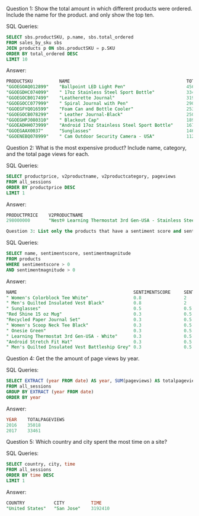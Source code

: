 Question 1: Show the total amount in which different products were ordered. Include the name for the product.
and only show the top ten.

SQL Queries: 
```SQL
SELECT sbs.productSKU, p.name, sbs.total_ordered
FROM sales_by_sku sbs
JOIN products p ON sbs.productSKU = p.SKU
ORDER BY total_ordered DESC
LIMIT 10
```
Answer: 

```sql
PRODUCTSKU          NAME                                            TOTAL_ORDERED
"GGOEGOAQ012899"	"Ballpoint LED Light Pen"	                    456
"GGOEGDHC074099"	" 17oz Stainless Steel Sport Bottle"	        334
"GGOEGOCB017499"	"Leatherette Journal"	                        319
"GGOEGOCC077999"	" Spiral Journal with Pen"	                    290
"GGOEGFYQ016599"	"Foam Can and Bottle Cooler"	                253
"GGOEGOCB078299"	" Leather Journal-Black"	                    250
"GGOEGHPJ080310"	" Blackout Cap"	                                189
"GGOEADHH073999"	"Android 17oz Stainless Steel Sport Bottle"	    167
"GGOEGAAX0037"	    "Sunglasses"	                                146
"GGOENEBQ078999"	" Cam Outdoor Security Camera - USA"	        112
```


Question 2: What is the most expensive product? Include name, category, and the total page views for each.

SQL Queries:
```sql
SELECT productprice, v2productname, v2productcategory, pageviews
FROM all_sessions
ORDER BY productprice DESC
LIMIT 1
```

Answer:

```sql
PRODUCTPRICE    V2PRODUCTNAME                                               V2PRODUCTCATEGORY
298000000	    "Nest® Learning Thermostat 3rd Gen-USA - Stainless Steel"	"Nest-USA"

Question 3: List only the products that have a sentiment score and sentiment magnitude. 
```

SQL Queries: 
```sql
SELECT name, sentimentscore, sentimentmagnitude
FROM products
WHERE sentimentscore > 0
AND sentimentmagnitude > 0
```

Answer:

```sql
NAME                                            SENTIMENTSCORE     SENTIMENTMAGNITUDE
" Women's Colorblock Tee White"	                0.8	               2
" Men's Quilted Insulated Vest Black"	        0.8	               2
" Sunglasses"	                                0.5	               0.5
"Red Shine 15 oz Mug"	                        0.3	               0.5
"Recycled Paper Journal Set"	                0.3	               0.5
" Women's Scoop Neck Tee Black"	                0.3	               0.5
" Onesie Green"	                                0.3	               0.5
" Learning Thermostat 3rd Gen-USA - White"	    0.3	               0.5
"Android Stretch Fit Hat"	                    0.3	               0.5
" Men's Quilted Insulated Vest Battleship Grey"	0.3	               0.5
```

Question 4: Get the the amount of page views by year. 

SQL Queries: 
```sql
SELECT EXTRACT (year FROM date) AS year, SUM(pageviews) AS totalpageviews
FROM all_sessions
GROUP BY EXTRACT (year FROM date)
ORDER BY year
```

Answer:

```sql
YEAR    TOTALPAGEVIEWS
2016	35018
2017	33461
```


Question 5: Which country and city spent the most time on a site?

SQL Queries: 
```SQL
SELECT country, city, time
FROM all_sessions
ORDER BY time DESC
LIMIT 1
```

Answer: 

```sql
COUNTRY           CITY          TIME
"United States"	  "San Jose"	3192410
```